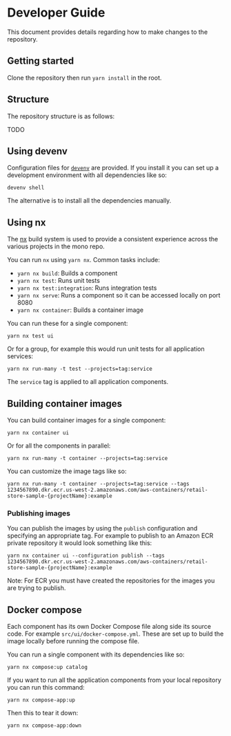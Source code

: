 # Developer Guide

This document provides details regarding how to make changes to the repository.

## Getting started

Clone the repository then run `yarn install` in the root.

## Structure

The repository structure is as follows:

TODO

## Using devenv

Configuration files for [`devenv`](https://devenv.sh/) are provided. If you install it you can set up a development environment with all dependencies like so:

```
devenv shell
```

The alternative is to install all the dependencies manually.

## Using nx

The [nx](https://nx.dev/) build system is used to provide a consistent experience across the various projects in the mono repo.

You can run `nx` using `yarn nx`. Common tasks include:

- `yarn nx build`: Builds a component
- `yarn nx test`: Runs unit tests
- `yarn nx test:integration`: Runs integration tests
- `yarn nx serve`: Runs a component so it can be accessed locally on port 8080
- `yarn nx container`: Builds a container image

You can run these for a single component:

```
yarn nx test ui
```

Or for a group, for example this would run unit tests for all application services:

```
yarn nx run-many -t test --projects=tag:service
```

The `service` tag is applied to all application components.

## Building container images

You can build container images for a single component:

```
yarn nx container ui
```

Or for all the components in parallel:

```
yarn nx run-many -t container --projects=tag:service
```

You can customize the image tags like so:

```
yarn nx run-many -t container --projects=tag:service --tags 1234567890.dkr.ecr.us-west-2.amazonaws.com/aws-containers/retail-store-sample-{projectName}:example
```

### Publishing images

You can publish the images by using the `publish` configuration and specifying an appropriate tag. For example to publish to an Amazon ECR private repository it would look something like this:

```
yarn nx container ui --configuration publish --tags 1234567890.dkr.ecr.us-west-2.amazonaws.com/aws-containers/retail-store-sample-{projectName}:example
```

Note: For ECR you must have created the repositories for the images you are trying to publish.

## Docker compose

Each component has its own Docker Compose file along side its source code. For example `src/ui/docker-compose.yml`. These are set up to build the image locally before running the compose file.

You can run a single component with its dependencies like so:

```
yarn nx compose:up catalog
```

If you want to run all the application components from your local repository you can run this command:

```
yarn nx compose-app:up
```

Then this to tear it down:

```
yarn nx compose-app:down
```

